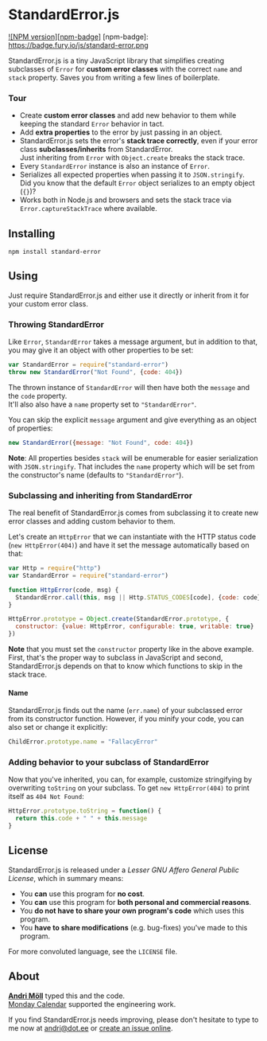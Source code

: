 StandardError.js
================
[![NPM version][npm-badge]](http://badge.fury.io/js/standard-error)
[npm-badge]: https://badge.fury.io/js/standard-error.png

StandardError.js is a tiny JavaScript library that simplifies creating
subclasses of `Error` for **custom error classes** with the correct `name` and
`stack` property. Saves you from writing a few lines of boilerplate.

### Tour
- Create **custom error classes** and add new behavior to them while keeping the
  standard `Error` behavior in tact.
- Add **extra properties** to the error by just passing in an object.
- StandardError.js sets the error's **stack trace correctly**, even if your
  error class **subclasses/inherits** from StandardError.  
  Just inheriting from `Error` with `Object.create` breaks the stack trace.
- Every `StandardError` instance is also an instance of `Error`.
- Serializes all expected properties when passing it to `JSON.stringify`.  
  Did you know that the default `Error` object serializes to an empty object
  (`{}`)?
- Works both in Node.js and browsers and sets the stack trace via
  `Error.captureStackTrace` where available.


Installing
----------
```
npm install standard-error
```


Using
-----
Just require StandardError.js and either use it directly or inherit from it for
your custom error class.

### Throwing StandardError
Like `Error`, `StandardError` takes a message argument, but in addition to that,
you may give it an object with other properties to be set:

```javascript
var StandardError = require("standard-error")
throw new StandardError("Not Found", {code: 404})
```

The thrown instance of `StandardError` will then have both the `message` and the
`code` property.  
It'll also also have a `name` property set to `"StandardError"`.

You can skip the explicit `message` argument and give everything as an
object of properties:

```javascript
new StandardError({message: "Not Found", code: 404})
```

**Note**: All properties besides `stack` will be enumerable for easier
serialization with `JSON.stringify`. That includes the `name` property which
will be set from the constructor's name (defaults to `"StandardError"`).

### Subclassing and inheriting from StandardError
The real benefit of StandardError.js comes from subclassing it to create new
error classes and adding custom behavior to them.

Let's create an `HttpError` that we can instantiate with the HTTP status code
(`new HttpError(404)`) and have it set the message automatically based on that:

```javascript
var Http = require("http")
var StandardError = require("standard-error")

function HttpError(code, msg) {
  StandardError.call(this, msg || Http.STATUS_CODES[code], {code: code})
}

HttpError.prototype = Object.create(StandardError.prototype, {
  constructor: {value: HttpError, configurable: true, writable: true}
})
```

**Note** that you must set the `constructor` property like in the above
example. First, that's the proper way to subclass in JavaScript and second,
StandardError.js depends on that to know which functions to skip in the stack
trace.

#### Name

StandardError.js finds out the name (`err.name`) of your subclassed error from
its constructor function. However, if you minify your code, you can also set or
change it explicitly:

```javascript
ChildError.prototype.name = "FallacyError"
```

### Adding behavior to your subclass of StandardError

Now that you've inherited, you can, for example, customize stringifying by
overwriting `toString` on your subclass.  To get `new HttpError(404)` to print
itself as `404 Not Found`:

```javascript
HttpError.prototype.toString = function() {
  return this.code + " " + this.message
}
```

License
-------
StandardError.js is released under a *Lesser GNU Affero General Public License*, which
in summary means:

- You **can** use this program for **no cost**.
- You **can** use this program for **both personal and commercial reasons**.
- You **do not have to share your own program's code** which uses this program.
- You **have to share modifications** (e.g. bug-fixes) you've made to this
  program.

For more convoluted language, see the `LICENSE` file.


About
-----
**[Andri Möll](http://themoll.com)** typed this and the code.  
[Monday Calendar](https://mondayapp.com) supported the engineering work.

If you find StandardError.js needs improving, please don't hesitate to type to me now
at [andri@dot.ee][email] or [create an issue online][issues].

[email]: mailto:andri@dot.ee
[issues]: https://github.com/moll/js-standard-error/issues
